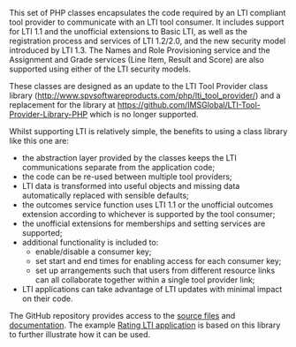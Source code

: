 This set of PHP classes encapsulates the code required by an LTI compliant tool provider to communicate with an LTI tool consumer.  It includes support for LTI 1.1 and the unofficial extensions to Basic LTI, as well as the registration process and services of LTI 1.2/2.0, and the new security model introduced by LTI 1.3.  The Names and Role Provisioning service and the Assignment and Grade services (Line Item, Result and Score) are also supported using either of the LTI security models.

These classes are designed as an update to the LTI Tool Provider class library (http://www.spvsoftwareproducts.com/php/lti_tool_provider/) and a replacement for the library at https://github.com/IMSGlobal/LTI-Tool-Provider-Library-PHP which is no longer supported.

Whilst supporting LTI is relatively simple, the benefits to using a class library like this one are:

* the abstraction layer provided by the classes keeps the LTI communications separate from the application code;
* the code can be re-used between multiple tool providers;
* LTI data is transformed into useful objects and missing data automatically replaced with sensible defaults;
* the outcomes service function uses LTI 1.1 or the unofficial outcomes extension according to whichever is supported by the tool consumer;
* the unofficial extensions for memberships and setting services are supported;
* additional functionality is included to:
    * enable/disable a consumer key;
    * set start and end times for enabling access for each consumer key;
    * set up arrangements such that users from different resource links can all collaborate together within a single tool provider link;
* LTI applications can take advantage of LTI updates with minimal impact on their code.

The GitHub repository provides access to the [source files](https://github.com/celtic-project/LTI-PHP) and [documentation](https://github.com/celtic-project/LTI-PHP/wiki).
The example [Rating LTI application](https://github.com/celtic-project/Rating-PHP) is based on this library to further illustrate how it can be used.
